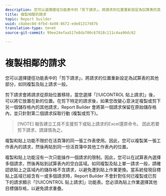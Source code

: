 ```yaml
---
description: 您可以選擇捷徑功能表中的「剪下請求」，將請求的位置重新設定為試算表的其他部分，如同複製及貼上請求一般。
title: 複製相鄰的請求
topic: Report builder
uuid: c8abec0d-6fbd-4a98-8672-ede81317487b
translation-type: tm+mt
source-git-commit: 99ee24efaa517e8da700c67818c111c4aa90dc02

---
```



# 複製相鄰的請求

您可以選擇捷徑功能表中的「剪下請求」，將請求的位置重新設定為試算表的其他部分，如同複製及貼上請求一般。

剪下請求會將請求從原始位置移除，當您選擇「[!UICONTROL 貼上請求]」後，可以將它放置在新的位置。在剪下特定的請求後，如果您改變心意決定複製或剪下另一個儲存格內的其他請求，Report Builder 會將第一個請求保留在原始儲存格內，並只針對第二個請求採取行動 (複製或剪下)。

> [!NOTE] 報告建立工具不支援剪下或貼上請求的Excel還原命令。 因此若要剪下請求，請謹慎為之。

複製和貼上功能不限於在活頁簿的同一張工作表使用。因此，您可以複製某一張工作表內的請求，然後再貼到同一份活頁簿中其他工作表內的位置。

複製和貼上功能沒有一次只能操作一個請求的限制。因此，您可以在試算表內選擇多個請求，然後再貼到試算表內的空白區域。如同複製及貼上單一請求一般，請確認欲貼上之區域內的儲存格不含請求，以避免遭到貼上作業更換。當系統發現目標貼上區域已經含有一或多個請求時，Report Builder 不會針對任何已複製或已剪下的請求顯示「[!UICONTROL 貼上請求]」功能表。您必須為貼上作業選擇其他目標儲存格，以避免請求重疊。
